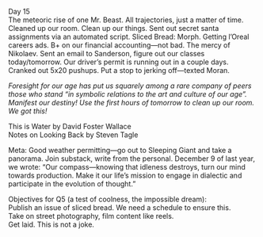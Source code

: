 Day 15  
The meteoric rise of one Mr. Beast. All trajectories, just a matter of time. Cleaned up our room. Clean up our things. Sent out secret santa assignments via an automated script. Sliced Bread: Morph. Getting l’Oreal careers ads. B+ on our financial accounting—not bad. The mercy of Nikolaev. Sent an email to Sanderson, figure out our classes today/tomorrow. Our driver’s permit is running out in a couple days. Cranked out 5x20 pushups. Put a stop to jerking off—texted Moran.

*Foresight for our age has put us squarely among a rare company of peers those who stand “in symbolic relations to the art and culture of our age”. Manifest our destiny\! Use the first hours of tomorrow to clean up our room. We got this\!* 

This is Water by David Foster Wallace   
Notes on Looking Back by Steven Tagle

Meta: Good weather permitting—go out to Sleeping Giant and take a panorama. Join substack, write from the personal. December 9 of last year, we wrote: “Our compass—knowing that idleness destroys, turn our mind towards production. Make it our life’s mission to engage in dialectic and participate in the evolution of thought.”

Objectives for Q5 (a test of coolness, the impossible dream):   
Publish an issue of sliced bread. We need a schedule to ensure this.  
Take on street photography, film content like reels.   
Get laid. This is not a joke.